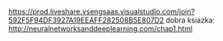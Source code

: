 https://prod.liveshare.vsengsaas.visualstudio.com/join?592F5F94DF3927A19EEAFF282508B5E807D2
dobra ksiazka: http://neuralnetworksanddeeplearning.com/chap1.html